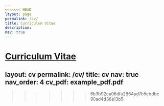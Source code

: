 ```yaml
---
<<<<<<< HEAD
layout: page
permalink: /cv/
title: Curriculum Vitae 
description: 
nav: true
---
```

[Curriculum Vitae](/assets/pdf/cv.pdf) 
=======
layout: cv
permalink: /cv/
title: cv
nav: true
nav_order: 4
cv_pdf: example_pdf.pdf
---
>>>>>>> 6b3b92ca06dfa2864ad7b5cbdbc90ad4d36e13b5
